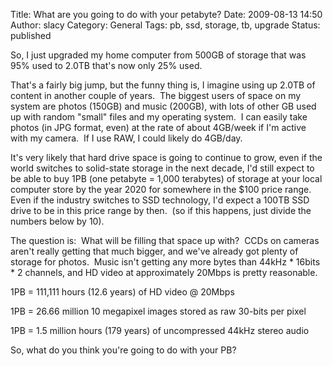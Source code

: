 Title: What are you going to do with your petabyte?
Date: 2009-08-13 14:50
Author: slacy
Category: General
Tags: pb, ssd, storage, tb, upgrade
Status: published

So, I just upgraded my home computer from 500GB of storage that was 95%
used to 2.0TB that's now only 25% used.

That's a fairly big jump, but the funny thing is, I imagine using up
2.0TB of content in another couple of years.  The biggest users of space
on my system are photos (150GB) and music (200GB), with lots of other GB
used up with random "small" files and my operating system.  I can easily
take photos (in JPG format, even) at the rate of about 4GB/week if I'm
active with my camera.  If I use RAW, I could likely do 4GB/day.

It's very likely that hard drive space is going to continue to grow,
even if the world switches to solid-state storage in the next decade,
I'd still expect to be able to buy 1PB (one petabyte = 1,000 terabytes)
of storage at your local computer store by the year 2020 for somewhere
in the \$100 price range.  Even if the industry switches to SSD
technology, I'd expect a 100TB SSD drive to be in this price range by
then.  (so if this happens, just divide the numbers below by 10).

The question is:  What will be filling that space up with?  CCDs on
cameras aren't really getting that much bigger, and we've already got
plenty of storage for photos.  Music isn't getting any more bytes than
44kHz \* 16bits \* 2 channels, and HD video at approximately 20Mbps is
pretty reasonable.

1PB = 111,111 hours (12.6 years) of HD video @ 20Mbps

1PB = 26.66 million 10 megapixel images stored as raw 30-bits per pixel

1PB = 1.5 million hours (179 years) of uncompressed 44kHz stereo audio

So, what do you think you're going to do with your PB?
